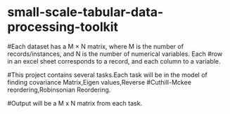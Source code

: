 # small-scale-tabular-data-processing-toolkit

#Each dataset has a M × N matrix, where M is the number of records/instances, and N is the number of numerical variables. Each #row in an excel sheet corresponds to a record, and each column to a variable.

#This project contains several tasks.Each task will be in the model of finding covariance Matrix,Eigen values,Reverse 
#Cuthill-Mckee reordering,Robinsonian Reordering.

#Output will be a M x N matrix from each task.
